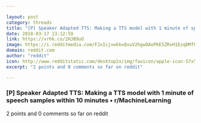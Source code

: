 ```yaml
---

layout: post
category: threads
title: "[P] Speaker Adapted TTS: Making a TTS model with 1 minute of speech samples within 10 minutes"
date: 2018-03-17 13:12:59
link: https://vrhk.co/2HJB9uO
image: https://i.redditmedia.com/FJxIcjvwkkvQxuV2hgwOAoPKE5ZRvH1EzqDMfPO7gKQ.jpg?w=320&s=7eef62b8286fc39d84c902967b4aaff4
domain: reddit.com
author: "reddit"
icon: http://www.redditstatic.com/desktop2x/img/favicon/apple-icon-57x57.png
excerpt: "2 points and 0 comments so far on reddit"

---
```


### [P] Speaker Adapted TTS: Making a TTS model with 1 minute of speech samples within 10 minutes • r/MachineLearning

2 points and 0 comments so far on reddit
